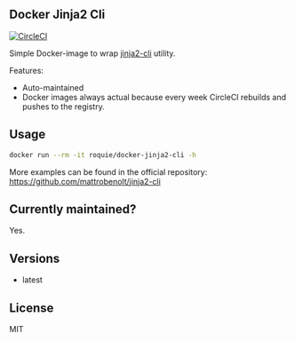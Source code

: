 Docker Jinja2 Cli
-----------------

[![CircleCI](https://circleci.com/gh/roquie/docker-jinja2-cli.svg?style=svg)](https://circleci.com/gh/roquie/docker-jinja2-cli)

Simple Docker-image to wrap [jinja2-cli](https://github.com/mattrobenolt/jinja2-cli) utility.

Features:
* Auto-maintained
* Docker images always actual because every week CircleCI rebuilds and pushes to the registry.

## Usage

```bash
docker run --rm -it roquie/docker-jinja2-cli -h
```

More examples can be found in the official repository:
https://github.com/mattrobenolt/jinja2-cli

## Currently maintained?

Yes.

## Versions

* latest

## License

MIT
